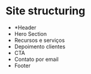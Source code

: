 # Site structuring

- *Header
- Hero Section
- Recursos e serviços
- Depoimento clientes
- CTA
- Contato por email
- Footer